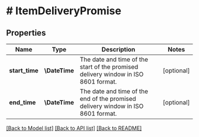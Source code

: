 # # ItemDeliveryPromise

## Properties

Name | Type | Description | Notes
------------ | ------------- | ------------- | -------------
**start_time** | **\DateTime** | The date and time of the start of the promised delivery window in ISO 8601 format. | [optional]
**end_time** | **\DateTime** | The date and time of the end of the promised delivery window in ISO 8601 format. | [optional]

[[Back to Model list]](../../README.md#models) [[Back to API list]](../../README.md#endpoints) [[Back to README]](../../README.md)

